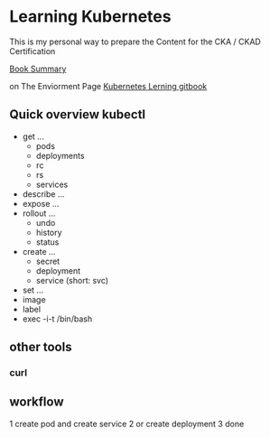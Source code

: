 # Learning Kubernetes

This is my personal way to prepare the Content for the CKA / CKAD Certification

[Book Summary](SUMMARY.md)

on The Enviorment Page [Kubernetes Lerning gitbook](https://muellermh.github.io/kubernetes-learning-gitbook/)

## Quick overview kubectl

- get ...
  - pods
  - deployments
  - rc
  - rs
  - services
- describe ...
- expose ...
- rollout ...
  - undo
  - history
  - status
- create ...
  - secret
  - deployment
  - service (short: svc)
- set ...
- image
- label
- exec -i-t /bin/bash

## other tools

### curl

## workflow

1 create pod and create service
2 or create deployment
3 done
